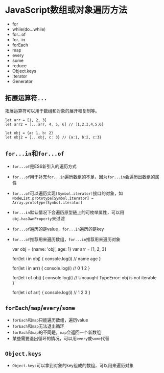 # JavaScript数组或对象遍历方法

* for
* while(do...while)
* for...of
* for...in
* forEach
* map
* every
* some
* reduce
* Object.keys
* Iterator
* Generator

## 拓展运算符`...`

拓展运算符可以用于数组和对象的展开和复制等。

    let arr = [1, 2, 3]
    let arr2 = [...arr, 4, 5, 6] // [1,2,3,4,5,6]

    let obj = {a: 1, b: 2}
    let obj2 = {...obj, c: 3} // {a:1, b:2, c:3}
    
## `for...in`和`for...of`

* `for...of`是ES6新引入的遍历方式
* `for...of`用于补充`for...in`遍历数组的不足，因为`for...in`会遍历出数组的属性
* `for...of`可以遍历实现`[Symbol.iterator]`接口的对象，如`NodeList.prototype[Symbol.iterator] = Array.prototype[Symbol.iterator]`
* `for...in`默认情况下会遍历原型链上的可枚举属性，可以用`obj.hasOwnProperty`来过滤
* `for...of`遍历的是value，`for...in`遍历的是key
* `for...of`推荐用来遍历数组，`for...in`推荐用来遍历对象

    var obj = {name: 'obj', age: 1}
    var arr = [1, 2, 3]

    for(let i in obj) {
      console.log(i) // name age
    }

    for(let i in arr) {
      console.log(i) // 0 1 2
    }

    for(let i of obj) {
      console.log(i) // Uncaught TypeError: obj is not iterable
    }

    for(let i of arr) {
      console.log(i) // 1 2 3
    }
    
## `forEach`/`map`/`every`/`some`

* `forEach`和`map`只能遍历数组，遍历value
* `forEach`和`map`无法退出循环
* `forEach`和`map`的不同是，`map`会返回一个新数组
* 某些需要退出循环的情况，可以用`every`或`some`代替

## `Object.keys`

* `Object.keys`可以拿到对象的key组成的数组，可以用来遍历对象